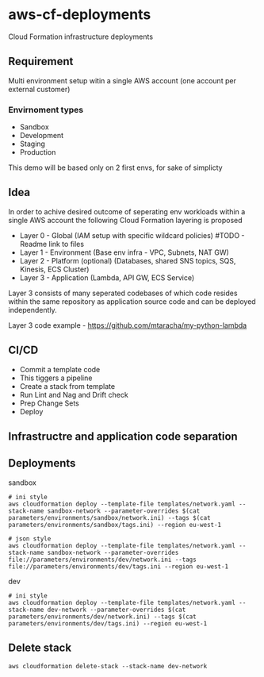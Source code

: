# aws-cf-deployments
Cloud Formation infrastructure deployments 

## Requirement
Multi environment setup witin a single AWS account (one account per external customer)

### Envirnoment types
- Sandbox 
- Development
- Staging
- Production

This demo will be based only on 2 first envs, for sake of simplicty

## Idea
In order to achive desired outcome of seperating env workloads within a single AWS account the following Cloud Formation layering is proposed
- Layer 0 - Global (IAM setup with specific wildcard policies) #TODO - Readme link to files 
- Layer 1 - Environment (Base env infra - VPC, Subnets, NAT GW)
- Layer 2 - Platform (optional) (Databases, shared SNS topics, SQS, Kinesis, ECS Cluster) 
- Layer 3 - Application (Lambda, API GW, ECS Service)

Layer 3 consists of many seperated codebases of which code resides within the same repository as application source code and can be deployed independently.

Layer 3 code example - https://github.com/mtaracha/my-python-lambda

## CI/CD
- Commit a template code
- This tiggers a pipeline
- Create a stack from template
- Run Lint and Nag and Drift check
- Prep Change Sets
- Deploy

## Infrastructre and application code separation


## Deployments
sandbox
```
# ini style
aws cloudformation deploy --template-file templates/network.yaml --stack-name sandbox-network --parameter-overrides $(cat parameters/environments/sandbox/network.ini) --tags $(cat parameters/environments/sandbox/tags.ini) --region eu-west-1

# json style
aws cloudformation deploy --template-file templates/network.yaml --stack-name sandbox-network --parameter-overrides file://parameters/environments/dev/network.ini --tags file://parameters/environments/dev/tags.ini --region eu-west-1
```


dev
```
# ini style
aws cloudformation deploy --template-file templates/network.yaml --stack-name dev-network --parameter-overrides $(cat parameters/environments/dev/network.ini) --tags $(cat parameters/environments/dev/tags.ini) --region eu-west-1
```

## Delete stack
```
aws cloudformation delete-stack --stack-name dev-network
```